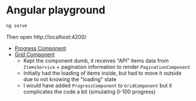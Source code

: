 # Angular playground

```bash
ng serve
```

Then open http://localhost:4200/

* [Progress Component](src/app/components/progress/progress.component.ts)
* [Grid Component](src/app/components/grid/grid.component.ts)
  * Kept the component dumb, it receives "API" items data from `ItemsService` + pagination information to render `PaginationComponent`
  * Initially had the loading of items inside, but had to move it outside due to not knowing the "loading" state
  * I would have added `ProgressComponent` to `GridComponent` but it complicates the code a bit (simulating 0-100 progress)
